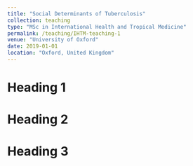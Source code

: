 ```yaml
---
title: "Social Determinants of Tuberculosis"
collection: teaching
type: "MSc in International Health and Tropical Medicine"
permalink: /teaching/IHTM-teaching-1
venue: "University of Oxford"
date: 2019-01-01
location: "Oxford, United Kingdom"
---
```


Heading 1
======

Heading 2
======

Heading 3
======
